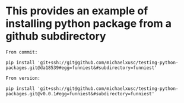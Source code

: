 # This provides an example of installing python package from a github subdirectory

```
From commit:

pip install 'git+ssh://git@github.com/michaelxusc/testing-python-packages.git@da18539#egg=funniest&#subdirectory=funniest' 
```

```
From version:

pip install 'git+ssh://git@github.com/michaelxusc/testing-python-packages.git@v0.0.1#egg=funniest&#subdirectory=funniest' 
```
